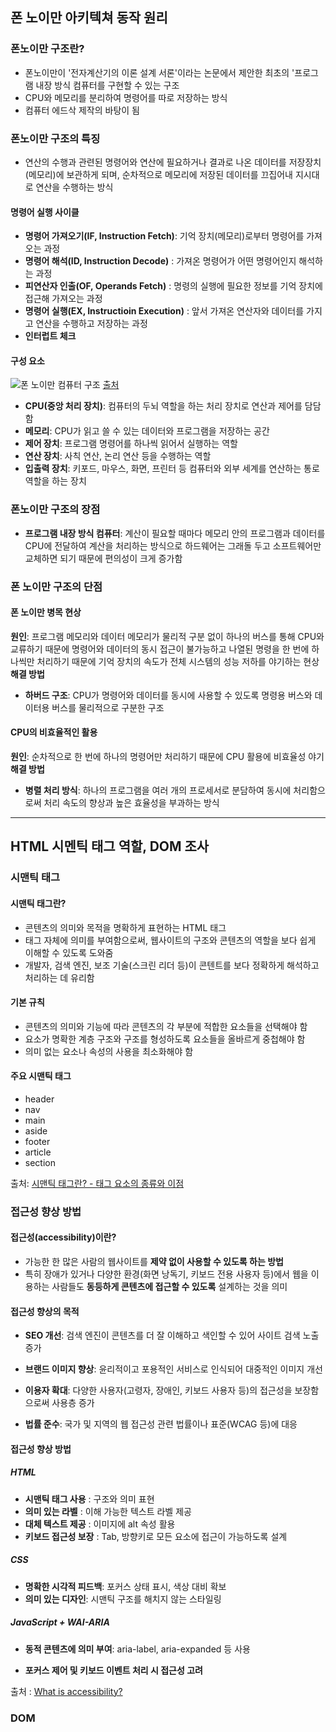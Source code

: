 ## 폰 노이만 아키텍쳐 동작 원리

### 폰노이만 구조란?

- 폰노이만이 '전자계산기의 이론 설계 서론'이라는 논문에서 제안한 최초의 '프로그램 내장 방식 컴퓨터를 구현할 수 있는 구조
- CPU와 메모리를 분리하여 명령어를 따로 저장하는 방식
- 컴퓨터 에드삭 제작의 바탕이 됨

### 폰노이만 구조의 특징

- 연산의 수행과 관련된 명령어와 연산에 필요하거나 결과로 나온 데이터를 저장장치(메모리)에 보관하게 되며, 순차적으로 메모리에 저장된 데이터를 끄집어내 지시대로 연산을 수행하는 방식

#### 명령어 실행 사이클

- **명령어 가져오기(IF, Instruction Fetch)**: 기억 장치(메모리)로부터 명령어를 가져오는 과정
- **명령어 해석(ID, Instruction Decode)** : 가져온 명령어가 어떤 명령어인지 해석하는 과정
- **피연산자 인출(OF, Operands Fetch)** : 명령의 실행에 필요한 정보를 기억 장치에 접근해 가져오는 과정
- **명령어 실행(EX, Instructioin Execution)** : 앞서 가져온 연산자와 데이터를 가지고 연산을 수행하고 저장하는 과정
- **인터럽트 체크**

#### 구성 요소

![폰 노이만 컴퓨터 구조](https://img1.daumcdn.net/thumb/R1280x0/?scode=mtistory2&fname=https%3A%2F%2Fblog.kakaocdn.net%2Fdn%2FbupjTX%2FbtrgnsgHKf9%2FAFF5V4IRsX8qE7c4Tzj7J1%2Fimg.png)
[출처](https://adeuran.tistory.com/20, "폰 노이만 컴퓨터 구조")

- **CPU(중앙 처리 장치)**: 컴퓨터의 두뇌 역할을 하는 처리 장치로 연산과 제어를 담담함
- **메모리**: CPU가 읽고 쓸 수 있는 데이터와 프로그램을 저장하는 공간
- **제어 장치**: 프로그램 명령어를 하나씩 읽어서 실행하는 역할
- **연산 장치**: 사칙 연산, 논리 연산 등을 수행하는 역할
- **입출력 장치**: 키포드, 마우스, 화면, 프린터 등 컴퓨터와 외부 세계를 연산하는 통로 역할을 하는 장치

### 폰노이만 구조의 장점

- **프로그램 내장 방식 컴퓨터**: 계산이 필요할 때마다 메모리 안의 프로그램과 데이터를 CPU에 전달하여 계산을 처리하는 방식으로 하드웨어는 그래돌 두고 소프트웨어만 교체하면 되기 때문에 편의성이 크게 증가함

### 폰 노이만 구조의 단점

#### 폰 노이만 병목 현상

**원인**: 프로그램 메모리와 데이터 메모리가 물리적 구분 없이 하나의 버스를 통해 CPU와 교류하기 때문에 명령어와 데이터의 동시 접근이 불가능하고 나열된 명령을 한 번에 하나씩만 처리하기 때문에 기억 장치의 속도가 전체 시스템의 성능 저하를 야기하는 현상
**해결 방법**

- **하버드 구조**: CPU가 명령어와 데이터를 동시에 사용할 수 있도록 명령용 버스와 데이터용 버스를 물리적으로 구분한 구조

#### CPU의 비효율적인 활용

**원인**: 순차적으로 한 번에 하나의 명령어만 처리하기 때문에 CPU 활용에 비효율성 야기
**해결 방법**

- **병렬 처리 방식**: 하나의 프로그램을 여러 개의 프로세서로 분담하여 동시에 처리함으로써 처리 속도의 향상과 높은 효율성을 부과하는 방식

---

## HTML 시멘틱 태그 역할, DOM 조사

### 시맨틱 태그

#### 시맨틱 태그란?

- 콘텐츠의 의미와 목적을 명확하게 표현하는 HTML 태그
- 태그 자체에 의미를 부여함으로써, 웹사이트의 구조와 콘텐츠의 역할을 보다 쉽게 이해할 수 있도록 도와줌
- 개발자, 검색 엔진, 보조 기술(스크린 리더 등)이 콘텐트를 보다 정확하게 해석하고 처리하는 데 유리함

#### 기본 규칙

- 콘텐츠의 의미와 기능에 따라 콘텐츠의 각 부분에 적합한 요소들을 선택해야 함
- 요소가 명확한 계층 구조와 구조를 형성하도록 요소들을 올바르게 중첩해야 함
- 의미 없는 요소나 속성의 사용을 최소화해야 함

#### 주요 시맨틱 태그

- header
- nav
- main
- aside
- footer
- article
- section

출처: [시맨틱 태그란? - 태그 요소의 종류와 이점](https://seo.tbwakorea.com/blog/what-is-semantic-tag/)

### 접근성 향상 방법

#### 접근성(accessibility)이란?

- 가능한 한 많은 사람의 웹사이트를 **제약 없이 사용할 수 있도록 하는 방법**
- 특히 장애가 있거나 다양한 환경(화면 낭독기, 키보드 전용 사용자 등)에서 웹을 이용하는 사람들도 **동등하게 콘텐츠에 접근할 수 있도록** 설계하는 것을 의미

#### 접근성 향상의 목적

- **SEO 개선**: 검색 엔진이 콘텐츠를 더 잘 이해하고 색인할 수 있어 사이트 검색 노출 증가

- **브랜드 이미지 향상**: 윤리적이고 포용적인 서비스로 인식되어 대중적인 이미지 개선

- **이용자 확대**: 다양한 사용자(고령자, 장애인, 키보드 사용자 등)의 접근성을 보장함으로써 사용층 증가

- **법률 준수**: 국가 및 지역의 웹 접근성 관련 법률이나 표준(WCAG 등)에 대응

#### 접근성 향상 방법

##### HTML

- **시맨틱 태그 사용** : 구조와 의미 표현
- **의미 있는 라벨** : 이해 가능한 텍스트 라벨 제공
- **대체 텍스트 제공** : 이미지에 alt 속성 활용
- **키보드 접근성 보장** : Tab, 방향키로 모든 요소에 접근이 가능하도록 설계

##### CSS

- **명확한 시각적 피드백**: 포커스 상태 표시, 색상 대비 확보
- **의미 있는 디자인**: 시맨틱 구조를 해치지 않는 스타일링

##### JavaScript + WAI-ARIA

- **동적 콘텐츠에 의미 부여**: aria-label, aria-expanded 등 사용

- **포커스 제어 및 키보드 이벤트 처리 시 접근성 고려**

출처 : [What is accessibility?](https://developer.mozilla.org/ko/docs/Learn_web_development/Core/Accessibility/What_is_accessibility)

### DOM
